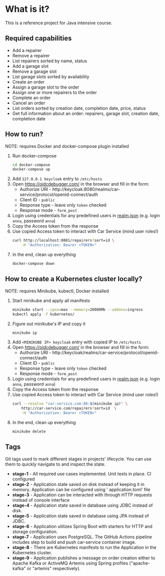 # What is it?

This is a reference project for Java intensive course.

## Required capabilities

* Add a repairer
* Remove a repairer
* List repairers sorted by name, status
* Add a garage slot
* Remove a garage slot
* List garage slots sorted by availability
* Create an order
* Assign a garage slot to the order
* Assign one or more repairers to the order
* Complete an order
* Cancel an order
* List orders sorted by creation date, completion date, price, status
* Get full information about an order: repairers, garage slot, creation date, completion date

## How to run?

NOTE: requires Docker and docker-compose plugin installed

1. Run docker-compose
    ```bash
    cd docker-compose
    docker-compose up
    ```
2. Add `127.0.0.1 keycloak` entry to `/etc/hosts`
3. Open https://oidcdebugger.com/ in the browser and fill in the form:
    * Authorize URI - http://keycloak:8080/realms/car-service/protocol/openid-connect/auth
    * Client ID - `public`
    * Response type - leave only `token` checked
    * Response mode - `form_post`
4. Login using credentials for any predefined users in [realm.json](./docker-compose/realm.json)
   (e.g. login `anna`, password `anna`)
5. Copy the Access token from the response
6. Use copied Access token to interact with Car Service (mind user roles!)
    ```bash
    curl http://localhost:8081/repairers?sort=id \
        -H "Authorization: Bearer <TOKEN>"
    ```
7. In the end, clean up everything
    ```bash
    docker-compose down
    ```

## How to create a Kubernetes cluster locally?

NOTE: requires Minikube, kubectl, Docker installed

1. Start minikube and apply all manifests
    ```bash
    minikube start --cpus=max --memory=20000Mb --addons=ingress
    kubectl apply -f kubernetes/
    ```
2. Figure out minikube's IP and copy it
    ```bash
    minikube ip
    ```
3. Add `<MINIKUBE IP> keycloak` entry with copied IP to `/etc/hosts`
4. Open https://oidcdebugger.com/ in the browser and fill in the form:
    * Authorize URI - http://keycloak/realms/car-service/protocol/openid-connect/auth
    * Client ID - `public`
    * Response type - leave only `token` checked
    * Response mode - `form_post`
5. Login using credentials for any predefined users in [realm.json](./docker-compose/realm.json)
   (e.g. login `anna`, password `anna`)
6. Copy the Access token from the response
7. Use copied Access token to interact with Car Service (mind user roles!)
    ```bash
    curl --resolve "car-service.com:80:$(minikube ip)" \
        http://car-service.com/repairers?sort=id  \
        -H "Authorization: Bearer <TOKEN>"
    ```
8. In the end, clean up everything
    ```bash
    minikube delete
    ```

## Tags

Git tags used to mark different stages in projects' lifecycle. You can use them to quickly navigate to and inspect the
state.

* **stage-1** - All required use cases implemented. Unit tests in place. CI configured
* **stage-2** - Application state saved on disk instead of keeping it in memory. Application can be configured using '
  application.toml' file
* **stage-3** - Application can be interacted with through HTTP requests instead of console interface
* **stage-4** - Application state saved in database using JDBC instead of disk.
* **stage-5** - Application state saved in database using JPA instead of JDBC.
* **stage-6** - Application utilizes Spring Boot with starters for HTTP and storage configuration.
* **stage-7** - Application uses PostgreSQL. The GitHub Actions pipeline includes step to build and push car-service
  container image.
* **stage-8** - There are Kubernetes manifests to run the Application in the Kubernetes cluster.
* **stage-9** - Application publishes a message on order creation either to Apache Kafka or
  ActiveMQ Artemis using Spring profiles ("apache-kafka" or "artemis" respectively).